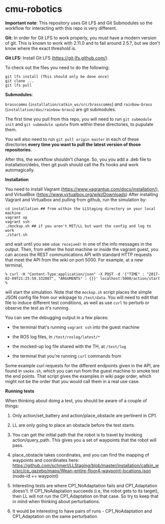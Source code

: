 cmu-robotics
============

**Important note**: This repository uses Git LFS and Git Submodules so the workflow for interacting with
this repo is very different.

**Git:** In order for Git LFS to work properly, you must have a modern version of git. This is known to work with 2.11.0 and to fail around 2.5.?, but we don't know where the exact threshold is.

**Git LFS:**  Install Git LFS (https://git-lfs.github.com/).

To check out the files you need to do the following:
```
git lfs install (This should only be done once)
git clone ...
git lfs pull
```

**Submodules**:

`brasscomms` (`installation/catkin_ws/src/brasscomms`) and `rainbow-brass` (`installation/das/rainbow-brass`) 
are git submodules. 

The first time you pull from this repo, you will need to run `git submodule init` 
and `git submodule update` from within these directories, to pupulate them. 

You will also need to 
run `git pull origin master` in each of these directories **every time you want to pull the latest 
version of those repositories**.

After this, the workflow shouldn't change. So, you you add a .deb file to
installation/debs, then git push should call the lfs hooks and work automagically.

**Installation**

You need to install Vagrant (https://www.vagrantup.com/docs/installation/), and VirtualBox (https://www.virtualbox.org/wiki/Downloads)
After installing Vagrant and Virtualbox and pulling from github, run the simulation by:

```
cd installation ## from within the LLStaging directory on your local machine
vagrant up
vagrant ssh
./mockup.sh ## if you aren't MIT/LL but want the config and log to work
./start.sh
```
and wait until you see `odom received!` in one of the info messages in the
output. Then, from either the host machine or inside the vagrant guest,
you can access the REST communications API with standard HTTP requests that
meet the API from the wiki on port 5000. For example, at a new terminal,

```
% curl -H "Content-Type:application/json" -X POST -d '{"TIME" : "2017-02-09T21:25:59.332087", "ARGUMENTS" : {}}' localhost:5000/action/start
%
```

will start the simulation. Note that the `mockup.sh` script places the simple JSON config file from our wikipage to `/test/data`. You will need to edit that file to induce different test conditions, as well as use `curl` to perturb or observe the test as it's running.

You can see the debugging output in a few places:

* the terminal that's running `vagrant ssh` into the guest machine

* the ROS log files, in `/test/roslog/latest/*`

* the mocked-up log file shared with the TH, at `/test/log`

* the terminal that you're running `curl` commands from

Some example curl requests for the different endpoints given in the API,
are found in `smoke.sh`, which you can run from the guest machine to smoke
test the end points. That script gives the examples in wiki page order,
which might not be the order that you would call them in a real use case.

**Running tests**

When thinking about doing a test, you should be aware of a couple of things:

1. Only action/set_battery and action/place_obstacle are pertinent in CP1.

2. LL are only going to place an obstacle before the test starts.

3. You can get the initial path that the robot is to travel by invoking action/query_path. This gives you a set of waypoints that the robot will pass.

4. place_obstacle takes coordinates, and you can find the mapping of waypoints and coordinates here: https://github.com/schmerl/LLStaging/blob/master/installation/catkin_ws/src/cp_gazebo/maps/Wean-entire-floor4-waypoint-locations.json (node-id == waypoint)

5. Interesting tests are where CP1_NoAdaptation fails and CP1_Adaptation doesn't. If CP1_NoAdaptation succeeds (i.e, the robot gets to its target), then LL will not run the CP1_Adaptation on that case. So try to keep that in mind when thinking about perturbations.

6. It would be interesting to have pairs of runs - CP1_NoAdaptation and CP1_Adaptation on the same perturbation
